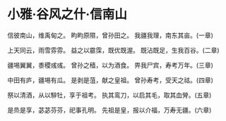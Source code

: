 # 小雅·谷风之什·信南山

信彼南山，维禹甸之。
畇畇原隰，曾孙田之。
我疆我理，南东其亩。(一章)

上天同云，雨雪雰雰。
益之以霢霂，既优既渥。
既沾既足，生我百谷。(二章)

疆埸翼翼，黍稷彧彧。
曾孙之穑，以为酒食。
畀我尸宾，寿考万年。(三章)

中田有庐，疆埸有瓜。
是剥是菹，献之皇祖。
曾孙寿考，受天之祜。(四章)

祭以清酒，从以騂牡，享于祖考。
执其鸾刀，以启其毛，取其血膋。(五章)

是烝是享，苾苾芬芬，祀事孔明。
先祖是皇，报以介福，万寿无疆。(六章)

